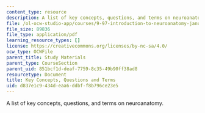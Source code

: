 ```yaml
---
content_type: resource
description: A list of key concepts, questions, and terms on neuroanatomy.
file: /ol-ocw-studio-app/courses/9-97-introduction-to-neuroanatomy-january-iap-2003/d837e1c9434deaa6ddbff8b796ce23e5_key_concepts.pdf
file_size: 89836
file_type: application/pdf
learning_resource_types: []
license: https://creativecommons.org/licenses/by-nc-sa/4.0/
ocw_type: OCWFile
parent_title: Study Materials
parent_type: CourseSection
parent_uid: 851bcf1d-deaf-7759-8c35-49b90ff38ad8
resourcetype: Document
title: Key Concepts, Questions and Terms
uid: d837e1c9-434d-eaa6-ddbf-f8b796ce23e5
---
```

A list of key concepts, questions, and terms on neuroanatomy.